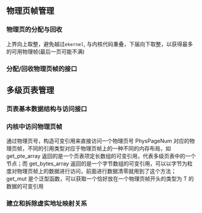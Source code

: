 ## 物理页帧管理

### 物理页的分配与回收

上界向上取整，避免越过`ekernel`, 与内核代码重叠，下届向下取整，以获得最多的可用物理帧(最后一页可能不满)

### 分配/回收物理页帧的接口

## 多级页表管理

### 页表基本数据结构与访问接口

### 内核中访问物理页帧

通过物理页号，构造可变引用来直接访问一个物理页号 PhysPageNum 对应的物理页帧，不同的引用类型对应于物理页帧上的一种不同的内存布局，如 get_pte_array 返回的是一个页表项定长数组的可变引用，代表多级页表中的一个节点；而 get_bytes_array 返回的是一个字节数组的可变引用，可以以字节为粒度对物理页帧上的数据进行访问，前面进行数据清零就用到了这个方法； get_mut 是个泛型函数，可以获取一个恰好放在一个物理页帧开头的类型为 T 的数据的可变引用

### 建立和拆除虚实地址映射关系

